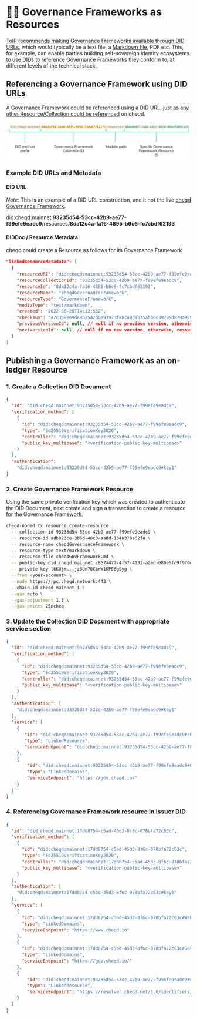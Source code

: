 # 🧑‍⚖️ Governance Frameworks as Resources

[ToIP recommends making Governance Frameworks available through DID URLs](https://wiki.trustoverip.org/pages/viewpage.action?pageId=71241), which would typically be a text file, a [Markdown file](https://en.wikipedia.org/wiki/Markdown), PDF etc. This, for example, can enable parties building self-sovereign identity ecosystems to use DIDs to reference Governance Frameworks they conform to, at different levels of the technical stack.

## Referencing a Governance Framework using DID URLs

A Governance Framework could be referenced using a DID URL, [just as any other Resource/Collection could be referenced](resource-collections.md) on cheqd.

![Governance Frameworks as a Resource](../.gitbook/assets/governance-framework-resource.png)

### Example DID URLs and Metadata

#### DID URL

*Note:* This is an example of a DID URL construction, and it not the live [cheqd Governance Framework](https://gov.cheqd.io/).

did:cheqd:mainnet:**93235d54-53cc-42b9-ae77-f99efe9eadc9**/resources/**8da12c4a-fa16-4895-b6c6-fc7cbdf62193**

#### DIDDoc / Resource Metadata

cheqd could create a Resource as follows for its Governance Framework

```json
"linkedResourceMetadata": [
  {
    "resourceURI": "did:cheqd:mainnet:93235d54-53cc-42b9-ae77-f99efe9eadc9/resources/8da12c4a-fa16-4895-b6c6-fc7cbdf62193",
    "resourceCollectionId": "93235d54-53cc-42b9-ae77-f99efe9eadc9",
    "resourceId": "8da12c4a-fa16-4895-b6c6-fc7cbdf62193",
    "resourceName": "cheqdGovernanceFramework",
    "resourceType": "GovernanceFramework",
    "mediaType": "text/markdown",
    "created": "2022-06-20T14:12:53Z",
    "checksum": "a7c369ee9da8b25a2d6e93973fa8ca939b75abb6c39799d879a929ebea1adc0a",
    "previousVersionId": null, // null if no previous version, otherwise, resourceId of previous version
    "nextVersionId": null, // null if no new version, otherwise, resourceId of new version
  }
]
```

## Publishing a Governance Framework as an on-ledger Resource

### 1. Create a Collection DID Document

```json
{
  "id": "did:cheqd:mainnet:93235d54-53cc-42b9-ae77-f99efe9eadc9",
  "verification_method": [
    {
      "id": "did:cheqd:mainnet:93235d54-53cc-42b9-ae77-f99efe9eadc9",
      "type": "Ed25519VerificationKey2020",
      "controller": "did:cheqd:mainnet:93235d54-53cc-42b9-ae77-f99efe9eadc9",
      "public_key_multibase": "<verification-public-key-multibase>"
    }
  ],
  "authentication":
    "did:cheqd:mainnet:93235d54-53cc-42b9-ae77-f99efe9eadc9#key1"
}
```

### 2. Create Governance Framework Resource

Using the same private verification key which was created to authenticate the DID Document, next create and sign a transaction to create a resource for the Governance Framework.

```bash
cheqd-noded tx resource create-resource 
  -- collection-id 93235d54-53cc-42b9-ae77-f99efe9eadc9 \
  -- resource-id adb023ce-3b6d-48c3-aadd-134837ba62fa \
  -- resource-name cheqdGovernanceFramework \
  -- resource-type text/markdown \
  -- resource-file cheqdGovFramework.md \
  -- public-key did:cheqd:mainnet:c867a477-4f57-4131-a2ed-680e5fd9f970#key1 \
  -- private-key l6KUjm...jz8Un7QCbrW1KPE6gSyg \
  --from <your-account> \
  --node https://rpc.cheqd.network:443 \ 
  --chain-id cheqd-mainnet-1 \
  --gas auto \
  --gas-adjustment 1.3 \
  --gas-prices 25ncheq
```

### 3. Update the Collection DID Document with appropriate service section

```json
{
  "id": "did:cheqd:mainnet:93235d54-53cc-42b9-ae77-f99efe9eadc9",
  "verification_method": [
    {
      "id": "did:cheqd:mainnet:93235d54-53cc-42b9-ae77-f99efe9eadc9",
      "type": "Ed25519VerificationKey2020",
      "controller": "did:cheqd:mainnet:93235d54-53cc-42b9-ae77-f99efe9eadc9",
      "public_key_multibase": "<verification-public-key-multibase>"
    }
  ],
  "authentication": [
    "did:cheqd:mainnet:93235d54-53cc-42b9-ae77-f99efe9eadc9#key1"
  ],
  "service": [
    {
       "id": "did:cheqd:mainnet:93235d54-53cc-42b9-ae77-f99efe9eadc9#cheqdGovernanceFramework",
       "type": "LinkedResource",
       "serviceEndpoint": "did:cheqd:mainnet:93235d54-53cc-42b9-ae77-f99efe9eadc9/resources/adb023ce-3b6d-48c3-aadd-134837ba62fa"
    },
    {
        "id": "did:cheqd:mainnet:93235d54-53cc-42b9-ae77-f99efe9eadc9#GovernanceFrameworkWebsite",
        "type": "LinkedDomains",
        "serviceEndpoint": "https://gov.cheqd.io/"
    }
  ]
}
```

### 4. Referencing Governance Framework resource in Issuer DID

```json
{
  "id": "did:cheqd:mainnet:17dd8754-c5ad-45d3-8f6c-078bfa72c63c",
  "verification_method": [
    {
      "id": "did:cheqd:mainnet:17dd8754-c5ad-45d3-8f6c-078bfa72c63c",
      "type": "Ed25519VerificationKey2020",
      "controller": "did:cheqd:mainnet:17dd8754-c5ad-45d3-8f6c-078bfa72c63c",
      "public_key_multibase": "<verification-public-key-multibase>"
    }
  ],
  "authentication": [
    "did:cheqd:mainnet:17dd8754-c5ad-45d3-8f6c-078bfa72c63c#key1"
  ],
  "service": [
    {
      "id": "did:cheqd:mainnet:17dd8754-c5ad-45d3-8f6c-078bfa72c63c#Website",
      "type": "LinkedDomains",
      "serviceEndpoint": "https://www.cheqd.io"
    },
    {
      "id": "did:cheqd:mainnet:17dd8754-c5ad-45d3-8f6c-078bfa72c63c#GovernanceFrameworkWebsite",
      "type": "LinkedDomains",
      "serviceEndpoint": "https://gov.cheqd.io/"
    },
    {
        "id": "did:cheqd:mainnet:93235d54-53cc-42b9-ae77-f99efe9eadc9#cheqdGovernanceFramework",
        "type": "LinkedResource",
        "serviceEndpoint": "https://resolver.cheqd.net/1.0/identifiers/did:cheqd:mainnet:93235d54-53cc-42b9-ae77-f99efe9eadc9/resources/adb023ce-3b6d-48c3-aadd-134837ba62fa"
    }
  ]
}
```
